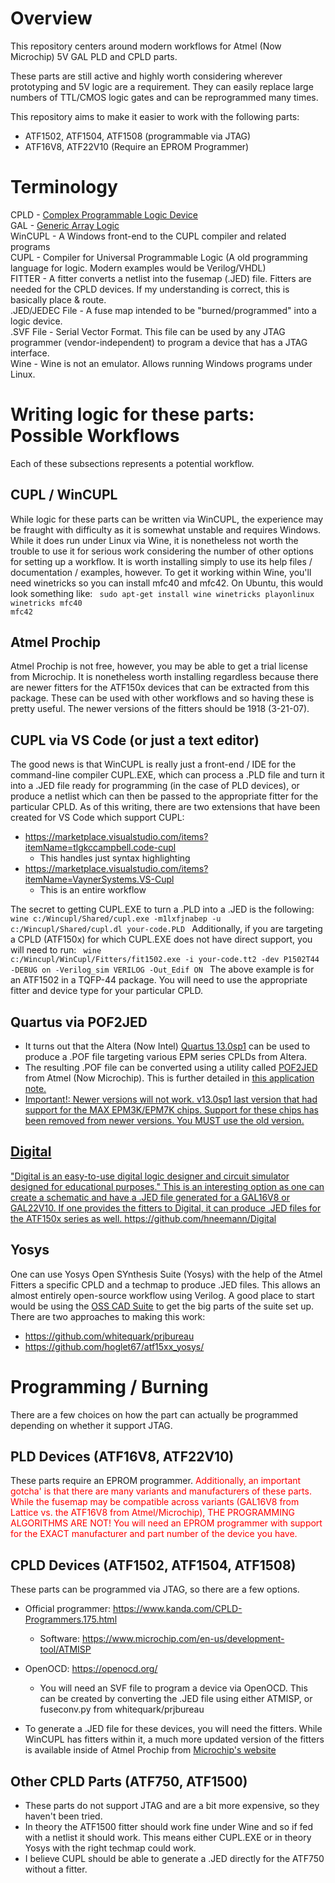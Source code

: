 # Overview
This repository centers around modern workflows for Atmel (Now Microchip) 5V GAL PLD and CPLD parts.

These parts are still active and highly worth considering wherever prototyping and 5V logic are a requirement. They can easily replace large numbers of TTL/CMOS logic gates and can be reprogrammed many times.

This repository aims to make it easier to work with the following parts:
* ATF1502, ATF1504, ATF1508 (programmable via JTAG)
* ATF16V8, ATF22V10 (Require an EPROM Programmer)

# Terminology
CPLD - <a href="https://en.wikipedia.org/wiki/Programmable_logic_device">Complex Programmable Logic Device</a><br />
GAL - <a href="https://en.wikipedia.org/wiki/Programmable_logic_device">Generic Array Logic</a><br />
WinCUPL - A Windows front-end to the CUPL compiler and related programs<br />
CUPL - Compiler for Universal Programmable Logic (A old programming language for logic. Modern examples would be Verilog/VHDL)<br />
FITTER - A fitter converts a netlist into the fusemap (.JED) file. Fitters are needed for the CPLD devices. If my understanding is correct, this is basically place & route.<br />
.JED/JEDEC File - A fuse map intended to be "burned/programmed" into a logic device.<br />
.SVF File - Serial Vector Format. This file can be used by any JTAG programmer (vendor-independent) to program a device that has a JTAG interface.<br />
Wine - Wine is not an emulator. Allows running Windows programs under Linux.<br />


# Writing logic for these parts: Possible Workflows
Each of these subsections represents a potential workflow.
## CUPL / WinCUPL
While logic for these parts can be written via WinCUPL, the experience may be fraught with difficulty as it is somewhat unstable and requires Windows. While it does run under Linux via Wine, it is nonetheless not worth the trouble to use it for serious work considering the number of other options for setting up a workflow. It is worth installing simply to use its help files / documentation / examples, however. To get it working within Wine, you'll need winetricks so you can install mfc40 and mfc42. On Ubuntu, this would look something like:
<code>
sudo apt-get install wine winetricks playonlinux
winetricks mfc40 mfc42
</code>

## Atmel Prochip
Atmel Prochip is not free, however, you may be able to get a trial license from Microchip. It is nonetheless worth installing regardless because there are newer fitters for the ATF150x devices that can be extracted from this package. These can be used with other workflows and so having these is pretty useful. The newer versions of the fitters should be 1918 (3-21-07).

## CUPL via VS Code (or just a text editor)

The good news is that WinCUPL is really just a front-end / IDE for the command-line compiler CUPL.EXE, which can process a .PLD file and turn it into a .JED file ready for programming (in the case of PLD devices), or produce a netlist which can then be passed to the appropriate fitter for the particular CPLD. As of this writing, there are two extensions that have been created for VS Code which support CUPL:
* https://marketplace.visualstudio.com/items?itemName=tlgkccampbell.code-cupl
  * This handles just syntax highlighting
* https://marketplace.visualstudio.com/items?itemName=VaynerSystems.VS-Cupl
  * This is an entire workflow

The secret to getting CUPL.EXE to turn a .PLD into a .JED is the following:
<code>
wine c:/Wincupl/Shared/cupl.exe -m1lxfjnabep -u c:/Wincupl/Shared/cupl.dl your-code.PLD
</code>
Additionally, if you are targeting a CPLD (ATF150x) for which CUPL.EXE does not have direct support, you will need to run:
<code>
wine c:/Wincupl/WinCupl/Fitters/fit1502.exe -i your-code.tt2 -dev P1502T44 -DEBUG on -Verilog_sim VERILOG -Out_Edif ON
</code>
The above example is for an ATF1502 in a TQFP-44 package. You will need to use the appropriate fitter and device type for your particular CPLD.

## Quartus via POF2JED
* It turns out that the Altera (Now Intel) <a href="https://www.intel.com/content/www/us/en/software-kit/711791/intel-quartus-ii-web-edition-design-software-version-13-0sp1-for-windows.html?">Quartus 13.0sp1</a> can be used to produce a .POF file targeting various EPM series CPLDs from Altera.
* The resulting .POF file can be converted using a utility called <a href="http://ww1.microchip.com/downloads/archive/pof2jed.zip">POF2JED</a> from Atmel (Now Microchip). This is further detailed in <a href="http://ww1.microchip.com/downloads/en/AppNotes/DOC0916.PDF">this application note.
* Important!: Newer versions will not work. v13.0sp1 last version that had support for the MAX EPM3K/EPM7K chips. Support for these chips has been removed from newer versions. You MUST use the old version.

## Digital
"Digital is an easy-to-use digital logic designer and circuit simulator designed for educational purposes." This is an interesting option as one can create a schematic and have a .JED file generated for a GAL16V8 or GAL22V10. If one provides the fitters to Digital, it can produce .JED files for the ATF150x series as well.
https://github.com/hneemann/Digital

## Yosys
One can use Yosys Open SYnthesis Suite (Yosys) with the help of the Atmel Fitters a specific CPLD and a techmap to produce .JED files. This allows an almost entirely open-source workflow using Verilog. A good place to start would be using the <a href="https://github.com/YosysHQ/oss-cad-suite-build">OSS CAD Suite</a> to get the big parts of the suite set up. There are two approaches to making this work:
* https://github.com/whitequark/prjbureau
* https://github.com/hoglet67/atf15xx_yosys/

# Programming / Burning
There are a few choices on how the part can actually be programmed depending on whether it support JTAG.

## PLD Devices (ATF16V8, ATF22V10)
These parts require an EPROM programmer. <span style="color: red;">Additionally, an important gotcha' is that there are many variants and manufacturers of these parts. While the fusemap may be compatible across variants (GAL16V8 from Lattice vs. the ATF16V8 from Atmel/Microchip), THE PROGRAMMING ALGORITHMS ARE NOT! You will need an EPROM programmer with support for the EXACT manufacturer and part number of the device you have.</span>

## CPLD Devices (ATF1502, ATF1504, ATF1508)
These parts can be programmed via JTAG, so there are a few options.
* Official programmer: https://www.kanda.com/CPLD-Programmers.175.html
  * Software: https://www.microchip.com/en-us/development-tool/ATMISP
* OpenOCD: https://openocd.org/
  * You will need an SVF file to program a device via OpenOCD. This can be created by converting the .JED file using either ATMISP, or fuseconv.py from whitequark/prjbureau

* To generate a .JED file for these devices, you will need the fitters. While WinCUPL has fitters within it, a much more updated version of the fitters is available inside of Atmel Prochip from <a href="https://www.microchip.com/en-us/products/fpgas-and-plds/spld-cplds/pld-design-resources">Microchip's website</a>

## Other CPLD Parts (ATF750, ATF1500)
* These parts do not support JTAG and are a bit more expensive, so they haven't been tried.
* In theory the ATF1500 fitter should work fine under Wine and so if fed with a netlist it should work. This means either CUPL.EXE or in theory Yosys with the right techmap could work.
* I believe CUPL should be able to generate a .JED directly for the ATF750 without a fitter.